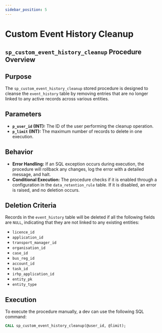 ```yaml
---
sidebar_position: 5
---
```

# Custom Event History Cleanup

## `sp_custom_event_history_cleanup` Procedure Overview

## Purpose
The `sp_custom_event_history_cleanup` stored procedure is designed to cleanse the `event_history` table by removing entries that are no longer linked to any active records across various entities.

## Parameters
- **`p_user_id` (INT):** The ID of the user performing the cleanup operation.
- **`p_limit` (INT):** The maximum number of records to delete in one execution.

## Behavior
- **Error Handling:** If an SQL exception occurs during execution, the procedure will rollback any changes, log the error with a detailed message, and halt.
- **Conditional Execution:** The procedure checks if it is enabled through a configuration in the `data_retention_rule` table. If it is disabled, an error is raised, and no deletion occurs.

## Deletion Criteria
Records in the `event_history` table will be deleted if all the following fields are `NULL`, indicating that they are not linked to any existing entities:
- `licence_id`
- `application_id`
- `transport_manager_id`
- `organisation_id`
- `case_id`
- `bus_reg_id`
- `account_id`
- `task_id`
- `irhp_application_id`
- `entity_pk`
- `entity_type`

## Execution
To execute the procedure manually, a dev can use the following SQL command:
```sql
CALL sp_custom_event_history_cleanup(@user_id, @limit);
